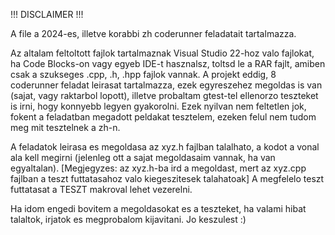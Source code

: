 !!! DISCLAIMER !!! 
 
  A file a 2024-es, illetve korabbi zh coderunner feladatait tartalmazza.
  
  Az altalam feltoltott fajlok tartalmaznak Visual Studio 22-hoz valo fajlokat, 
ha Code Blocks-on vagy egyeb IDE-t hasznalsz, toltsd le a RAR fajlt, amiben
csak a szukseges .cpp, .h, .hpp fajlok vannak.
  A projekt eddig, 8 coderunner feladat leirasat tartalmazza, ezek egyreszehez
megoldas is van (sajat, vagy raktarbol lopott), illetve probaltam gtest-tel 
ellenorzo teszteket is irni, hogy konnyebb legyen gyakorolni. 
  Ezek nyilvan nem feltetlen jok, fokent a feladatban megadott peldakat tesztelem, 
ezeken felul nem tudom meg mit tesztelnek a zh-n.
  
  A feladatok leirasa es megoldasa az xyz.h fajlban talalhato, a kodot a vonal ala kell 
megirni (jelenleg ott a sajat megoldasaim vannak, ha van egyaltalan). 
[Megjegyzes: az xyz.h-ba ird a megoldast, mert az xyz.cpp fajlban a teszt futtatasahoz 
valo kiegeszitesek talahatoak]
  A megfelelo teszt futtatasat a TESZT makroval lehet vezerelni.

  Ha idom engedi bovitem a megoldasokat es a teszteket, ha valami hibat talaltok, irjatok 
es megprobalom kijavitani. Jo keszulest :)
